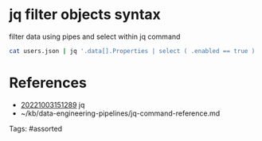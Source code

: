 # jq filter objects syntax
filter data using pipes and select within jq command
```bash
cat users.json | jq '.data[].Properties | select ( .enabled == true ) | .name'
```

# References
- [20221003151289](/zet/20221003151289/) jq
- ~/kb/data-engineering-pipelines/jq-command-reference.md

Tags:
    #assorted

